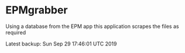 # EPMgrabber
Using a database from the EPM app this application scrapes the files as required


Latest backup: Sun Sep 29 17:46:01 UTC 2019
